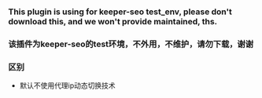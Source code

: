 ### This plugin is using for keeper-seo test_env, please don't download this, and we won't provide maintained, ths.

### 该插件为keeper-seo的test环境，不外用，不维护，请勿下载，谢谢

### 区别
- 默认不使用代理ip动态切换技术
